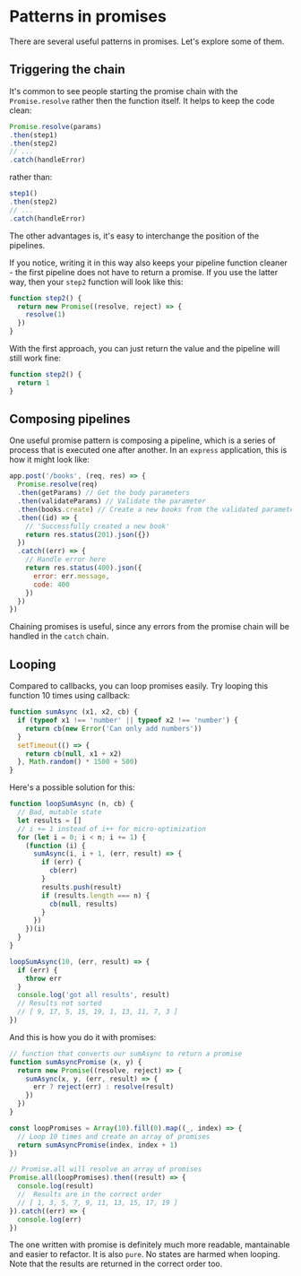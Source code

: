 # Patterns in promises

There are several useful patterns in promises. Let's explore some of them.

## Triggering the chain

It's common to see people starting the promise chain with the `Promise.resolve` rather then the function itself.
It helps to keep the code clean:
```javascript
Promise.resolve(params)
.then(step1)
.then(step2)
// ...
.catch(handleError)
```
rather than:

```javascript
step1()
.then(step2)
// ...
.catch(handleError)
```

The other advantages is, it's easy to interchange the position of the pipelines. 

If you notice, writing it in this way also keeps your pipeline function cleaner - the first pipeline does not have to return a promise. If you use the latter way, then your `step2` function will look like this:

```javascript
function step2() {
  return new Promise((resolve, reject) => {
    resolve(1)
  })
}
```

With the first approach, you can just return the value and the pipeline will still work fine:
```javascript
function step2() {
  return 1
}
```

## Composing pipelines

One useful promise pattern is composing a pipeline, which is a series of process that is executed one after another. In an `express` application, this is how it might look like:

```javascript
app.post('/books', (req, res) => {
  Promise.resolve(req)
  .then(getParams) // Get the body parameters
  .then(validateParams) // Validate the parameter
  .then(books.create) // Create a new books from the validated parameters
  .then((id) => {
    // 'Successfully created a new book'
    return res.status(201).json({})
  })
  .catch((err) => {
    // Handle error here
    return res.status(400).json({
      error: err.message,
      code: 400
    })
  })
})
```

Chaining promises is useful, since any errors from the promise chain will be handled in the `catch` chain.

## Looping
Compared to callbacks, you can loop promises easily. Try looping this function 10 times using callback:

```javascript
function sumAsync (x1, x2, cb) {
  if (typeof x1 !== 'number' || typeof x2 !== 'number') {
    return cb(new Error('Can only add numbers'))
  }
  setTimeout(() => {
    return cb(null, x1 + x2)
  }, Math.random() * 1500 + 500)
}
```

Here's a possible solution for this:

```javascript
function loopSumAsync (n, cb) {
  // Bad, mutable state
  let results = []
  // i += 1 instead of i++ for micro-optimization
  for (let i = 0; i < n; i += 1) {
    (function (i) {
      sumAsync(i, i + 1, (err, result) => {
        if (err) {
          cb(err)
        }
        results.push(result)
        if (results.length === n) {
          cb(null, results)
        }
      })
    })(i)
  }
}

loopSumAsync(10, (err, result) => {
  if (err) {
    throw err
  }
  console.log('got all results', result)
  // Results not sorted
  // [ 9, 17, 5, 15, 19, 1, 13, 11, 7, 3 ]
})
```

And this is how you do it with promises:

```javascript
// function that converts our sumAsync to return a promise
function sumAsyncPromise (x, y) {
  return new Promise((resolve, reject) => {
    sumAsync(x, y, (err, result) => {
      err ? reject(err) : resolve(result)
    })
  })
}

const loopPromises = Array(10).fill(0).map((_, index) => {
  // Loop 10 times and create an array of promises
  return sumAsyncPromise(index, index + 1)
})

// Promise.all will resolve an array of promises
Promise.all(loopPromises).then((result) => {
  console.log(result)
  //  Results are in the correct order
  // [ 1, 3, 5, 7, 9, 11, 13, 15, 17, 19 ]
}).catch((err) => {
  console.log(err)
})
```

The one written with promise is definitely much more readable, mantainable and easier to refactor. It is also `pure`. No states are harmed when looping. Note that the results are returned in the correct order too.
